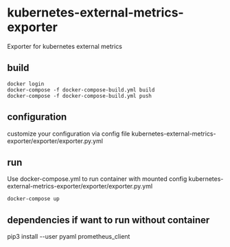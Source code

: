 # kubernetes-external-metrics-exporter
Exporter for kubernetes external metrics

## build

~~~~
docker login
docker-compose -f docker-compose-build.yml build
docker-compose -f docker-compose-build.yml push
~~~~

## configuration

customize your configuration via config file kubernetes-external-metrics-exporter/exporter/exporter.py.yml

## run

Use docker-compose.yml to run container with mounted config kubernetes-external-metrics-exporter/exporter/exporter.py.yml
~~~~
docker-compose up
~~~~

## dependencies if want to run without container

pip3 install --user pyaml prometheus_client

